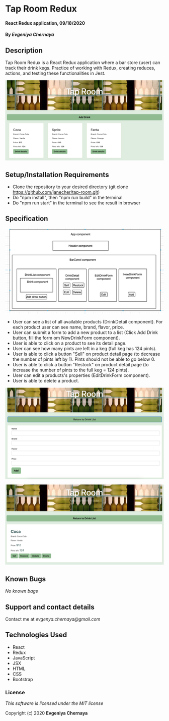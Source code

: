 # Tap Room Redux

#### React Redux application, 09/18/2020

#### By _**Evgeniya Chernaya**_

## Description

Tap Room Redux is a React Redux application where a bar store (user) can track their drink kegs.
Practice of working with Redux, creating reduces, actions, and testing these functionalities in Jest.

<img src="public/drinkList.png"/><br>

## Setup/Installation Requirements

* Clone the repository to your desired directory (git clone https://github.com/janecher/tap-room.git)
* Do "npm install", then "npm run build" in the terminal
* Do "npm run start" in the terminal to see the result in browser

## Specification

<img src="public/component-tree.png"/><br>

- User can see a list of all available products (DrinkDetail component). For each product user can see name, brand, flavor, price.
- User can submit a form to add a new product to a list (Click Add Drink button, fill the form om NewDrinkForm component).
- User is able to click on a product to see its detail page.
- User can see how many pints are left in a keg (full keg has 124 pints).
- User is able to click a button "Sell" on product detail page (to decrease the number of pints left by 1). Pints should not be able to go below 0.
- User is able to click a button "Restock" on product detail page (to increase the number of pints to the full keg = 124 pints).
- User can edit a products's properties (EditDrinkForm component).
- User is able to delete a product.

<img src="public/addDrink.png"/><br>

<img src="public/drinkDetail.png"/><br>

## Known Bugs

_No known bags_

## Support and contact details

Contact me at _evgenya.chernaya@gmail.com_

## Technologies Used

  * React
  * Redux
  * JavaScript
  * JSX
  * HTML
  * CSS
  * Bootstrap

### License

_This software is licensed under the MIT license_

Copyright (c) 2020 **Evgeniya Chernaya**